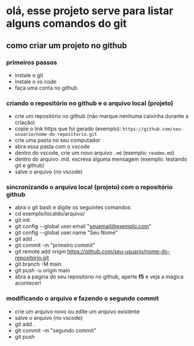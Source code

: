 # olá, esse projeto serve para listar alguns comandos do git

## como criar um projeto no github

### primeiros passos

- instale o git  
- instale o vs code  
- faça uma conta no github
 
### criando o repositório no github e o arquivo local (projeto)   

- crie um repositório no github (não marque nenhuma caixinha durante a criação)  
- copie o link https que foi gerado (exemplo): `https://github.com/seu-usuario/nome-do-repositorio.git`  
- crie uma pasta no seu computador   
- abra essa pasta com o vscode  
- dentro do vscode, crie um novo arquivo `.md` (exemplo: `readme.md`)  
- dentro do arquivo .md, escreva alguma mensagem (exemplo: testando git e github) 
- salve o arquivo (no vscode)

### sincronizando o arquivo local (projeto) com o repositório github

- abra o git bash e digite os seguintes comandos:
- cd exemplo/localdo/arquivo/
- git init
- git config --global user.email "seuemail@exemplo.com"
- git config --global user.name "Seu Nome"
- git add .
- git commit -m "primeiro commit"
- git remote add origin https://github.com/seu-usuario/nome-do-repositorio.git
- git branch -M main
- git push -u origin main
- abra a página do seu repositório no github, aperte **f5** e veja a mágica acontecer!

### modificando o arquivo e fazendo o segundo commit

- crie um arquivo novo ou edite um arquivo existente
- salve o arquivo (no vscode)
- git add .
- git commit -m "segundo commit"
- git push
